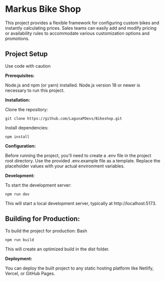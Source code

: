 # Markus Bike Shop

This project provides a flexible framework for configuring custom bikes and instantly calculating prices. Sales teams can easily add and modify pricing or availability rules to accommodate various customization options and promotions.

## Project Setup

Use code with caution

**Prerequisites:**

Node.js and npm (or yarn) installed. Node.js version 18 or newer is necessary to run this project.

**Installation:**

Clone the repository:

```git clone https://github.com/LagunaPDevs/Bikeshop.git```

Install dependencies:

```npm install```

**Configuration:**

Before running the project, you'll need to create a .env file in the project root directory. Use the provided .env.example file as a template. Replace the placeholder values with your actual environment variables.

**Development:**

To start the development server:

```npm run dev```

This will start a local development server, typically at http://localhost:5173.

## Building for Production:

To build the project for production:
Bash

```npm run build```

This will create an optimized build in the dist folder.

**Deployment:**

You can deploy the built project to any static hosting platform like Netlify, Vercel, or GitHub Pages.
